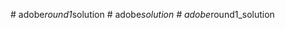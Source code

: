  
#   a d o b e _ r o u n d 1 _ s o l u t i o n  
 #   a d o b e _ s o l u t i o n  
 #   a d o b e _ r o u n d 1 _ s o l u t i o n  
 